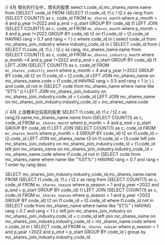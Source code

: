 


// 4月  增长的行业中，增长的股票
select t.code_id,mc_shares_name.name from (SELECT code_id FROM (SELECT t1.code_id,  t1.c / t2.c as rang 
        from (SELECT COUNT(1) as c, code_id FROM `mc_shares_month` where  p_month = 4 and p_year !=2022 and p_end > p_start GROUP BY code_id) t1
        LEFT JOIN 
            (SELECT COUNT(1) as c, code_id FROM `mc_shares_month` where  p_month = 4 and p_year !=2022  GROUP BY code_id) t2 
        on t1.code_id = t2.code_id
        HAVING rang > 0.7 and rang < 1   ) c
        where code_id in (
            select code_id from  mc_shares_join_industry where industry_code_id in (
                 SELECT code_id from (
                    SELECT t1.code_id,  t1.c / t2.c as rang, mc_shares_name.name
                        from (SELECT COUNT(1) as c, code_id FROM `mc_shares_industry_month` where  p_month =4 and p_year  !=2022 and p_end > p_start GROUP BY code_id) t1
                        LEFT JOIN 
                            (SELECT COUNT(1) as c, code_id FROM `mc_shares_industry_month` where  p_month = 4 and p_year !=2022  GROUP BY code_id) t2 
                        on t1.code_id = t2.code_id
                        LEFT JOIN mc_shares_name on mc_shares_name.code = t1.code_id 
                        HAVING rang > 0.5 and rang < 1 
                 )c
             )
        )
        and code_id not in (SELECT code from mc_shares_name where name like "ST%"  )) t
LEFT JOIN mc_shares_join_industry on mc_shares_join_industry.code_id = t.code_id 
LEFT JOIN mc_shares_name on mc_shares_join_industry.industry_code_id = mc_shares_name.code



// 4月 上涨概率比较高的股票
SELECT t1.code_id,  t1.c / t2.c as rang,t3.name,mc_shares_name.name
        from (SELECT COUNT(1) as c, code_id FROM `mc_shares_month` where  p_month = 4 and p_end > p_start GROUP BY code_id) t1
        LEFT JOIN 
            (SELECT COUNT(1) as c, code_id FROM `mc_shares_month` where  p_month = 4  GROUP BY code_id) t2 
        on t1.code_id = t2.code_id
        LEFT JOIN mc_shares_name t3 on t1.code_id = t3.code
        left join mc_shares_join_industry on mc_shares_join_industry.code_id = t1.code_id
        left join mc_shares_name  on mc_shares_join_industry.industry_code_id = mc_shares_name.code
        where t1.code_id not in (SELECT code from mc_shares_name where name like "%ST%"  )
        HAVING rang > 0.7 and rang < 1
        order by rang desc



SELECT mc_shares_join_industry.industry_code_id,mc_shares_name.name FROM (SELECT t1.code_id,  t1.c / t2.c as rang 
        from (SELECT COUNT(1) as c, code_id FROM `mc_shares_season` where  p_season = 1 and p_year  <2022  and p_end > p_start GROUP BY code_id) t1
        LEFT JOIN 
            (SELECT COUNT(1) as c, code_id FROM `mc_shares_season` where  p_season = 1 and p_year  <2022   GROUP BY code_id) t2 
        on t1.code_id = t2.code_id
        where t1.code_id not in (SELECT code from mc_shares_name where name like "ST%"  )
        HAVING rang > 0.7 and rang < 1   ) c
        left join mc_shares_join_industry on mc_shares_join_industry.code_id = c.code_id
        left join mc_shares_name on mc_shares_join_industry.industry_code_id = mc_shares_name.code
        where c.code_id in (
        SELECT code_id FROM `mc_shares_season` where  p_season = 1 and p_year  =2022 and p_end > p_start GROUP BY code_id
        )
        group by mc_shares_join_industry.industry_code_id 

